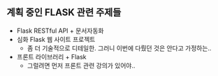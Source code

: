 ## 계획 중인 FLASK 관련 주제들
- Flask RESTful API + 문서자동화
- 심화 Flask 웹 사이트 프로젝트
    - 좀 더 기술적으로 디테일한. 그러니 이번에 다뤘던 것은 안다고 가정하는..
- 프론트 라이브러리 + Flask
    - 그럴려면 먼저 프론트 관련 강의가 있어야..